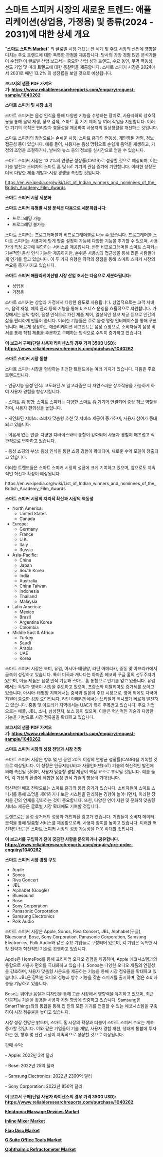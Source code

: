 <p><h1>스마트 스피커 시장의 새로운 트렌드: 애플리케이션(상업용, 가정용) 및 종류(2024 - 2031)에 대한 상세 개요</h1></p><p>"<strong><a href="https://www.reliableresearchreports.com/smart-speakers-r1040262?utm_campaign=105&utm_medium=7&utm_source=Github&utm_content=ia&utm_term=16102024&utm_id=smart-speakers">스마트 스피커 Market</a></strong>" 의 글로벌 시장 개요는 전 세계 및 주요 시장의 산업에 영향을 미치는 주요 트렌드에 대한 독특한 관점을 제공합니다. 당사의 가장 경험 많은 분석가들이 수집한 이 글로벌 산업 보고서는 중요한 산업 성과 트렌드, 수요 동인, 무역 역동성, 선도 기업 및 미래 트렌드에 대한 통찰력을 제공합니다. 스마트 스피커 시장은 2024에서 2031로 매년 13.2% 의 성장률을 보일 것으로 예상됩니다.</p>
<p><strong>보고서의 샘플 PDF 가져오기:&nbsp;<a href="https://www.reliableresearchreports.com/enquiry/request-sample/1040262?utm_campaign=105&utm_medium=7&utm_source=Github&utm_content=ia&utm_term=16102024&utm_id=smart-speakers">https://www.reliableresearchreports.com/enquiry/request-sample/1040262</a></strong></p>
<p><strong>스마트 스피커 및 시장 소개</strong></p>
<p><p>스마트 스피커는 음성 인식을 통해 다양한 기능을 수행하는 장치로, 사용자와의 상호작용을 통해 음악 재생, 정보 검색, 스마트 홈 기기 제어 등 여러 작업을 지원합니다. 이러한 기기의 목적은 편리함과 효율성을 제공하여 사용자의 일상생활을 개선하는 것입니다. </p><p>스마트 스피커의 장점으로는 손쉬운 사용, 스마트 홈과의 연동성, 개인화된 경험, 정보 접근성 등이 있습니다. 예를 들어, 사용자는 음성 명령으로 손쉽게 음악을 재생하고, 가정의 조명을 조절하거나, 날씨와 뉴스 등의 정보를 실시간으로 얻을 수 있습니다. </p><p>스마트 스피커 시장은 13.2%의 연평균 성장률(CAGR)로 성장할 것으로 예상되며, 이는 기술 발전과 소비자의 스마트 홈 및 IoT 기기의 관심 증가에 기인합니다. 이러한 성장은 더욱 다양한 제품 개발과 시장 경쟁을 촉진할 것입니다.</p></p>
<p><a href="https://en.wikipedia.org/wiki/List_of_Indian_winners_and_nominees_of_the_British_Academy_Film_Awards?utm_campaign=105&utm_medium=7&utm_source=Github&utm_content=ia&utm_term=16102024&utm_id=smart-speakers">https://en.wikipedia.org/wiki/List_of_Indian_winners_and_nominees_of_the_British_Academy_Film_Awards</a></p>
<p><strong>스마트 스피커 시장 세분화</strong></p>
<p><strong>스마트 스피커 유형별 시장 분석은 다음으로 세분화됩니다:</strong></p>
<p><ul><li>프로그래밍 가능</li><li>프로그래밍 불가능</li></ul></p>
<p><p>스마트 스피커는 프로그래머블과 비프로그래머블로 나눌 수 있습니다. 프로그래머블 스마트 스피커는 사용자에 맞게 맞춤 설정이 가능해 다양한 기능을 추가할 수 있으며, 사용자의 특정 요구에 부합하는 서비스를 제공합니다. 반면 비프로그래머블 스마트 스피커는 기본적인 음성 인식 기능만 제공하지만, 손쉬운 사용성과 접근성을 통해 많은 사람들에게 인기를 끌고 있습니다. 이 두 가지 유형은 각각의 장점을 통해 스마트 스피커 시장의 수요를 증가시키고 있습니다.</p></p>
<p><strong>스마트 스피커 애플리케이션별 시장 산업 조사는 다음으로 세분화됩니다:</strong></p>
<p><ul><li>상업용</li><li>가정용</li></ul></p>
<p><p>스마트 스피커는 상업과 가정에서 다양한 용도로 사용됩니다. 상업적으로는 고객 서비스, 음악 재생, 예약 관리 등의 기능을 통해 비즈니스 운영을 효율적으로 지원합니다. 가정에서는 음악 청취, 음성 인식으로 가전 제품 제어, 일상적인 정보 제공 등으로 인간의 삶을 편리하게 만들어 줍니다. 이러한 기능들은 주로 음성 명령 인터페이스를 통해 구현됩니다. 빠르게 성장하는 애플리케이션 세그먼트는 음성 쇼핑으로, 소비자들이 음성 비서를 통해 직접 제품을 주문하고 구매하는 방식으로 수익이 증가하고 있습니다.</p></p>
<p><strong>이 보고서 구매(단일 사용자 라이센스의 경우 가격 3500 USD): <a href="https://www.reliableresearchreports.com/purchase/1040262?utm_campaign=105&utm_medium=7&utm_source=Github&utm_content=ia&utm_term=16102024&utm_id=smart-speakers">https://www.reliableresearchreports.com/purchase/1040262</a></strong></p>
<p><strong>스마트 스피커 시장 동향</strong></p>
<p><p>스마트 스피커 시장을 형성하는 최첨단 트렌드에는 여러 가지가 있습니다. 다음은 주요 트렌드입니다.</p><p>- 인공지능 음성 인식: 고도화된 AI 알고리즘은 더 자연스러운 상호작용을 가능하게 하여 사용자 경험을 향상시킵니다.</p><p>- 스마트 홈 통합: 스마트 스피커는 다양한 스마트 홈 기기와 연결되어 중앙 허브 역할을 하며, 사용자 편의성을 높입니다.</p><p>- 개인화된 서비스: 소비자 맞춤형 추천 및 서비스 제공이 증가하며, 사용자 참여가 증대되고 있습니다.</p><p>- 이음새 없는 연결: 다양한 디바이스와의 통합이 강화되어 사용자 경험이 매끄럽고 직관적으로 변화하고 있습니다.</p><p>- 음성 쇼핑의 부상: 음성 인식을 통한 쇼핑 경험이 확대되며, 새로운 수익 모델이 창출되고 있습니다.</p><p>이러한 트렌드들은 스마트 스피커 시장의 성장에 크게 기여하고 있으며, 앞으로도 지속적인 혁신과 확장이 예상됩니다.</p></p>
<p>https://en.wikipedia.org/wiki/List_of_Indian_winners_and_nominees_of_the_British_Academy_Film_Awards</p>
<p><strong>스마트 스피커 시장의 지리적 확산과 시장의 역동성</strong></p>
<p><ul>
    <li>
        North America:
        <ul>
            <li>United States</li>
            <li>Canada</li>
        </ul>
    </li>
    <li>
        Europe:
        <ul>
            <li>Germany</li>
            <li>France</li>
            <li>U.K.</li>
            <li>Italy</li>
            <li>Russia</li>
        </ul>
    </li>
    <li>
        Asia-Pacific:
        <ul>
            <li>China</li>
            <li>Japan</li>
            <li>South Korea</li>
            <li>India</li>
            <li>Australia</li>
            <li>China Taiwan</li>
            <li>Indonesia</li>
            <li>Thailand</li>
            <li>Malaysia</li>
        </ul>
    </li>
    <li>
        Latin America:
        <ul>
            <li>Mexico</li>
            <li>Brazil</li>
            <li>Argentina Korea</li>
            <li>Colombia</li>
        </ul>
    </li>
    <li>
        Middle East & Africa:
        <ul>
            <li>Turkey</li>
            <li>Saudi</li>
            <li>Arabia</li>
            <li>UAE</li>
            <li>Korea</li>
        </ul>
    </li>
    </ul></p>
<p><p>스마트 스피커 시장은 북미, 유럽, 아시아-태평양, 라틴 아메리카, 중동 및 아프리카에서 급속히 성장하고 있습니다. 특히 미국과 캐나다는 아마존 에코와 구글 홈의 선두주자가 있으며, 이들 제품은 음성 인식 기능과 스마트 홈 통합으로 인기를 얻고 있습니다. 유럽에서는 독일과 영국이 시장을 주도하고 있으며, 프랑스와 이탈리아도 증가세를 보이고 있습니다. 아시아-태평양 지역에서는 중국과 일본이 주요 시장으로, 영어 외에도 다국어 지원이 중요한 성장 요인입니다. 라틴 아메리카에서는 브라질과 멕시코가 빠르게 발전하고 있습니다. 중동 및 아프리카 지역에서는 UAE가 특히 주목받고 있습니다. 주요 기업으로는 애플, JBL, 소니, 삼성전자, 보스 등이 있으며, 이들은 혁신적인 기술과 다양한 기능을 기반으로 시장 점유율을 확대하고 있습니다.</p></p>
<p><strong>보고서의 샘플 PDF 가져오기:&nbsp;<a href="https://www.reliableresearchreports.com/enquiry/request-sample/1040262?utm_campaign=105&utm_medium=7&utm_source=Github&utm_content=ia&utm_term=16102024&utm_id=smart-speakers">https://www.reliableresearchreports.com/enquiry/request-sample/1040262</a></strong></p>
<p><strong>스마트 스피커 시장의 성장 전망과 시장 전망</strong></p>
<p><p>스마트 스피커 시장은 향후 몇 년 동안 20% 이상의 연평균 성장률(CAGR)을 기록할 것으로 예상됩니다. 이 성장은 인공지능(AI)과 사물인터넷(IoT) 기술의 혁신적인 발전에 의해 촉진될 것이며, 사용자 맞춤형 경험 제공이 핵심 요소로 부각될 것입니다. 예를 들어, 각 가정의 환경에 적합한 음성 인식 기술의 향상이 기대됩니다.</p><p>혁신적인 배포 전략으로는 스마트 홈과의 통합 증가가 있습니다. 소비자들이 스마트 스피커를 통해 조명을 제어하거나 보안 시스템을 관리하는 경향이 늘어나면서, 이러한 장치들 간의 연계를 강화하는 것이 중요합니다. 또한, 다양한 언어 지원 및 문화적 맞춤형 서비스 제공은 글로벌 시장 확대에도 기여할 것입니다.</p><p>트렌드로는 음성 상거래의 성장과 개인화된 광고가 있습니다. 기업들이 소비자 데이터 분석을 통해 맞춤형 서비스를 제공함으로써, 사용자 참여를 높이고 있습니다. 이러한 혁신적인 접근은 스마트 스피커 시장의 성장 가능성을 더욱 확대할 것입니다.</p></p>
<p><strong>이 보고서를 구입하기 전에 궁금한 사항을 문의하거나 공유합니다. <a href="https://www.reliableresearchreports.com/enquiry/pre-order-enquiry/1040262?utm_campaign=105&utm_medium=7&utm_source=Github&utm_content=ia&utm_term=16102024&utm_id=smart-speakers">https://www.reliableresearchreports.com/enquiry/pre-order-enquiry/1040262</a></strong></p>
<p><strong>스마트 스피커 시장 경쟁 구도</strong></p>
<p><ul><li>Apple</li><li>Sonos</li><li>Riva Concert</li><li>JBL</li><li>Alphabet (Google)</li><li>Bluesound</li><li>Bose</li><li>Sony Corporation</li><li>Panasonic Corporation</li><li>Samsung Electronics</li><li>Polk Audio</li></ul></p>
<p><p>스마트 스피커 시장은 Apple, Sonos, Riva Concert, JBL, Alphabet(구글), Bluesound, Bose, Sony Corporation, Panasonic Corporation, Samsung Electronics, Polk Audio와 같은 주요 기업들로 구성되어 있으며, 각 기업은 독특한 시장 전략과 혁신적인 기술로 경쟁하고 있습니다. </p><p>Apple은 HomePod를 통해 프리미엄 오디오 경험을 제공하며, Apple 에코시스템과의 통합으로 사용자 편의를 극대화하고 있습니다. Sonos는 다양한 오디오 제품의 연결성을 강조하며, 사용자 맞춤형 사운드를 제공하는 기능을 통해 시장 점유율을 확대하고 있습니다. JBL은 강력한 오디오 성능과 방수 기능을 갖춘 스피커를 출시하며, 젊은 소비자층을 겨냥하고 있습니다.</p><p>Bose는 뛰어난 음질과 디자인을 통해 고급 시장에서 영향력을 유지하고 있으며, 최근 인공지능 기술을 활용한 사용자 경험 향상에 집중하고 있습니다. Samsung은 SmartThings와의 통합을 통해 집 안의 모든 기기를 연결할 수 있는 에코시스템을 구축하여 시장 점유율을 높이고 있습니다. </p><p>시장 성장 전망은 밝으며, 스마트 홈 시장의 확장과 더불어 스마트 스피커 수요는 계속 증가할 것입니다. 이와 같은 기업들이 기술 개발, 사용자 경험 개선, 생태계 통합에 투자하는 한, 향후 몇 년간 시장이 지속적으로 성장할 것으로 예상됩니다.</p><p>판매 수익:</p><p>- Apple: 2022년 3억 달러</p><p>- Bose: 2022년 25억 달러</p><p>- Samsung Electronics: 2022년 2300억 달러</p><p>- Sony Corporation: 2022년 850억 달러</p></p>
<p><strong>이 보고서 구매(단일 사용자 라이센스의 경우 가격 3500 USD): <a href="https://www.reliableresearchreports.com/purchase/1040262?utm_campaign=105&utm_medium=7&utm_source=Github&utm_content=ia&utm_term=16102024&utm_id=smart-speakers">https://www.reliableresearchreports.com/purchase/1040262</a></strong></p>
<p><strong><p><a href="https://issuu.com/reportprime-2/docs/electronic-massage-devices-market-s_fccf86830504a0?utm_campaign=105&utm_medium=7&utm_source=Github&utm_content=ia&utm_term=16102024&utm_id=smart-speakers">Electronic Massage Devices Market</a></p><p><a href="https://www.linkedin.com/pulse/inline-mixer-market-strategic-insights-product-evolution-4llje?trk=public_post_embed_feed-article-content&utm_campaign=105&utm_medium=7&utm_source=Github&utm_content=ia&utm_term=16102024&utm_id=smart-speakers">Inline Mixer Market</a></p><p><a href="https://issuu.com/reportprime-2/docs/flap-disc-market-size-2030.pptx_fd2d6bc3a73dfb?utm_campaign=105&utm_medium=7&utm_source=Github&utm_content=ia&utm_term=16102024&utm_id=smart-speakers">Flap Disc Market</a></p><p><a href="https://github.com/tacitam515l/Market-Research-Report-List-1/blob/main/g-suite-office-tools-market.md?utm_campaign=105&utm_medium=7&utm_source=Github&utm_content=ia&utm_term=16102024&utm_id=smart-speakers">G Suite Office Tools Market</a></p><p><a href="https://www.linkedin.com/pulse/ophthalmic-refractometer-market-forecast-global-trends-fr3pe?trk=public_post_embed_feed-article-content&utm_campaign=105&utm_medium=7&utm_source=Github&utm_content=ia&utm_term=16102024&utm_id=smart-speakers">Ophthalmic Refractometer Market</a></p></strong></p>
<p></p>